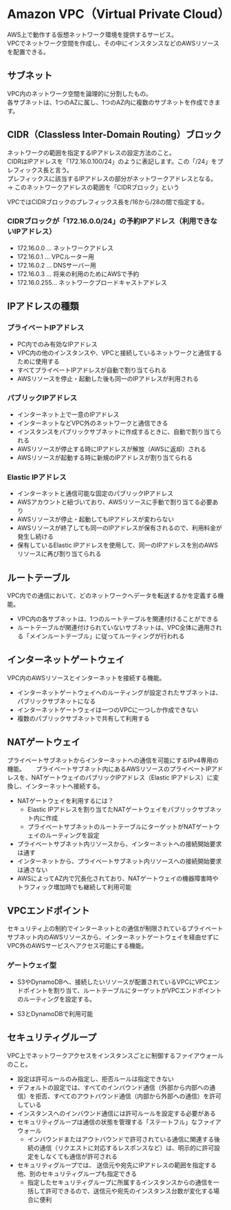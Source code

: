 # Amazon VPC（Virtual Private Cloud）
AWS上で動作する仮想ネットワーク環境を提供するサービス。  
VPCでネットワーク空間を作成し、その中にインスタンスなどのAWSリソースを配置できる。

## サブネット
VPC内のネットワーク空間を論理的に分割したもの。  
各サブネットは、1つのAZに属し、1つのAZ内に複数のサブネットを作成できます。

## CIDR（Classless Inter-Domain Routing）ブロック
ネットワークの範囲を指定するIPアドレスの設定方法のこと。  
CIDRはIPアドレスを「172.16.0.100/24」のように表記します。この「/24」をプレフィックス長と言う。  
プレフィックスに該当するIPアドレスの部分がネットワークアドレスとなる。  
 → このネットワークアドレスの範囲を「CIDRブロック」という

VPCではCIDRブロックのプレフィックス長を/16から/28の間で指定する。

### CIDRブロックが「172.16.0.0/24」の予約IPアドレス（利用できないIPアドレス）
* 172.16.0.0 … ネットワークアドレス
* 172.16.0.1 … VPCルーター用
* 172.16.0.2 … DNSサーバー用
* 172.16.0.3 … 将来の利用のためにAWSで予約
* 172.16.0.255… ネットワークブロードキャストアドレス

## IPアドレスの種類
### プライベートIPアドレス
* PC内でのみ有効なIPアドレス
* VPC内の他のインスタンスや、VPCと接続しているネットワークと通信するために使用する  
* すべてプライベートIPアドレスが自動で割り当てられる
* AWSリソースを停止・起動した後も同一のIPアドレスが利用される

### パブリックIPアドレス
* インターネット上で一意のIPアドレス
* インターネットなどVPC外のネットワークと通信できる
* インスタンスをパブリックサブネットに作成するときに、自動で割り当てられる
* AWSリソースが停止する時にIPアドレスが解放（AWSに返却）される
* AWSリソースが起動する時に新規のIPアドレスが割り当てられる

### Elastic IPアドレス
* インターネットと通信可能な固定のパブリックIPアドレス
* AWSアカウントと紐づいており、AWSリソースに手動で割り当てる必要あり
* AWSリソースが停止・起動してもIPアドレスが変わらない
* AWSリソースが終了しても同一のIPアドレスが保有されるので、利用料金が発生し続ける
* 保有しているElastic IPアドレスを使用して、同一のIPアドレスを別のAWSリソースに再び割り当てられる


## ルートテーブル
VPC内での通信において、どのネットワークへデータを転送するかを定義する機能。  

* VPC内の各サブネットは、1つのルートテーブルを関連付けることができる
* ルートテーブルが関連付けられていないサブネットは、VPC全体に適用される「メインルートテーブル」に従ってルーティングが行われる

## インターネットゲートウェイ
VPC内のAWSリソースとインターネットを接続する機能。

* インターネットゲートウェイへのルーティングが設定されたサブネットは、パブリックサブネットになる
* インターネットゲートウェイは一つのVPCに一つしか作成できない
* 複数のパブリックサブネットで共有して利用する

## NATゲートウェイ
プライベートサブネットからインターネットへの通信を可能にするIPv4専用の機能。　　
プライベートサブネット内にあるAWSリソースのプライベートIPアドレスを、NATゲートウェイのパブリックIPアドレス（Elastic IPアドレス）に変換し、インターネットへ接続する。

* NATゲートウェイを利用するには？
  * Elastic IPアドレスを割り当てたNATゲートウェイをパブリックサブネット内に作成
  * プライベートサブネットのルートテーブルにターゲットがNATゲートウェイのルーティングを設定
* プライベートサブネット内リソースから、インターネットへの接続開始要求は通す
* インターネットから、プライベートサブネット内リソースへの接続開始要求は通さない
* AWSによってAZ内で冗長化されており、NATゲートウェイの機器障害時やトラフィック増加時でも継続して利用可能


## VPCエンドポイント
セキュリティ上の制約でインターネットとの通信が制限されているプライベートサブネット内のAWSリソースから、インターネットゲートウェイを経由せずにVPC外のAWSサービスへアクセス可能にする機能。

### ゲートウェイ型
* S3やDynamoDBへ、接続したいリソースが配置されているVPCにVPCエンドポイントを割り当て、ルートテーブルにターゲットがVPCエンドポイントのルーティングを設定する。

* S3とDynamoDBで利用可能

## セキュリティグループ
VPC上でネットワークアクセスをインスタンスごとに制御するファイアウォールのこと。
* 設定は許可ルールのみ指定し、拒否ルールは指定できない
* デフォルトの設定では、すべてのインバウンド通信（外部から内部への通信）を拒否、すべてのアウトバウンド通信（内部から外部への通信）を許可している
* インスタンスへのインバウンド通信には許可ルールを設定する必要がある
* セキュリティグループは通信の状態を管理する「ステートフル」なファイアウォール
  * インバウンドまたはアウトバウンドで許可されている通信に関連する後続の通信（リクエストに対応するレスポンスなど）は、明示的に許可設定をしなくても通信が許可される
* セキュリティグループでは、
送信元や宛先にIPアドレスの範囲を指定する他、別のセキュリティグループも指定できる
  * 指定したセキュリティグループに所属するインスタンスからの通信を一括して許可できるので、送信元や宛先のインスタンス台数が変化する場合に便利


